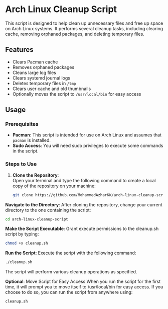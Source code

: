 # Arch Linux Cleanup Script

This script is designed to help clean up unnecessary files and free up space on Arch Linux systems. It performs several cleanup tasks, including clearing cache, removing orphaned packages, and deleting temporary files.

## Features

- Clears Pacman cache
- Removes orphaned packages
- Cleans large log files
- Clears systemd journal logs
- Deletes temporary files in `/tmp`
- Clears user cache and old thumbnails
- Optionally moves the script to `/usr/local/bin` for easy access

## Usage

### Prerequisites

- **Pacman**: This script is intended for use on Arch Linux and assumes that `pacman` is installed.
- **Sudo Access**: You will need sudo privileges to execute some commands in the script.

### Steps to Use

1. **Clone the Repository**:  
   Open your terminal and type the following command to create a local copy of the repository on your machine:
   ```bash
   git clone https://github.com/MohammedAzharKK/arch-linux-cleanup-script.git
   ```
**Navigate to the Directory**:
After cloning the repository, change your current directory to the one containing the script:
```bash
cd arch-linux-cleanup-script
```

**Make the Script Executable**:
Grant execute permissions to the cleanup.sh script by typing:

```bash
chmod +x cleanup.sh
```
**Run the Script**:
Execute the script with the following command:
```bash
./cleanup.sh
```
The script will perform various cleanup operations as specified.

**Optional**: 
Move Script for Easy Access
When you run the script for the first time, it will prompt you to move itself to /usr/local/bin for easy access. If you choose to do so, you can run the script from anywhere using:

```bash
cleanup.sh
```
